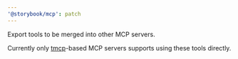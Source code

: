 ```yaml
---
'@storybook/mcp': patch
---
```


Export tools to be merged into other MCP servers.

Currently only [tmcp](https://github.com/paoloricciuti/tmcp)-based MCP servers supports using these tools directly.
